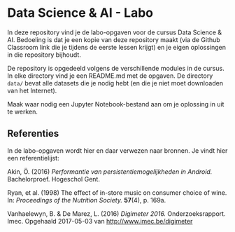 # Data Science & AI - Labo

In deze repository vind je de labo-opgaven voor de cursus Data Science & AI. Bedoeling is dat je een kopie van deze repository maakt (via de Github Classroom link die je tijdens de eerste lessen krijgt) en je eigen oplossingen in die repository bijhoudt.

De repository is opgedeeld volgens de verschillende modules in de cursus. In elke directory vind je een README.md met de opgaven. De directory `data/` bevat alle datasets die je nodig hebt (en die je niet moet downloaden van het Internet).

Maak waar nodig een Jupyter Notebook-bestand aan om je oplossing in uit te werken.

## Referenties

In de labo-opgaven wordt hier en daar verwezen naar bronnen. Je vindt hier een referentielijst:

Akin, Ö. (2016) *Performantie van persistentiemogelijkheden in Android.* Bachelorproef. Hogeschol Gent. 

Ryan, et al. (1998) The effect of in-store music on consumer choice of wine. In: *Proceedings of the Nutrition Society.* **57**(4), p. 169a.

Vanhaelewyn, B. & De Marez, L. (2016) *Digimeter 2016.* Onderzoeksrapport. Imec. Opgehaald 2017-05-03 van <http://www.imec.be/digimeter>
